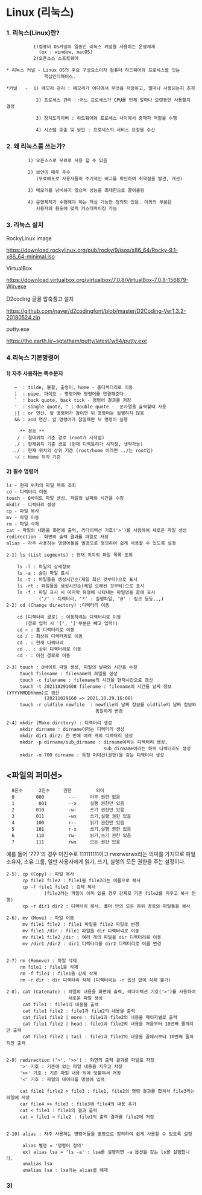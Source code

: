 # Linux (리눅스)
   ### 1. 리눅스(Linux)란?
              1)컴퓨터 OS커널의 일종인 리눅스 커널을 사용하는 운영체제
                (ex : window, macOS)
              2)오픈소스 소프트웨어
    
    * 리눅스 커널 - Linux OS의 주요 구성요소이자 컴퓨터 하드웨어와 프로세스를 잇는     
                  핵심인터페이스.
    
    *커널   -  1) 메모리 관리 : 메모리가 어디에서 무엇을 저장하고, 얼마나 사용되는지 추적

               2) 프로세스 관리  :어느 프로세스가 CPU를 언제 얼마나 오랫동안 사용할지 결정

               3) 장치드라이버 : 하드웨어와 프로세스 사이에서 중재자 역할을 수행

               4) 시스템 호출 및 보안 : 프로세스의 서비스 요청을 수신

   ### 2. 왜 리눅스를 쓰는가?
            1) 오픈소스로 무료로 사용 할 수 있음
   
            2) 보안이 매우 우수
               (무료배포로 사용자들이 주기적인 버그를 확인하여 취약점을 발견, 개선)

            3) 메모리를 낭비하지 않으며 성능을 최대한으로 끌어올림
   
            4) 운영체제가 수행해야 하는 핵심 기능만 정의되 있음. 이외의 부분은
               사용자의 용도에 맞게 커스터마이징 가능
   ### 3. 리눅스 설치
RockyLinux image

 https://download.rockylinux.org/pub/rocky/9/isos/x86_64/Rocky-9.1-x86_64-minimal.iso

VirtualBox

https://download.virtualbox.org/virtualbox/7.0.8/VirtualBox-7.0.8-156879-Win.exe

D2coding 글꼴 압축풀고 설치

https://github.com/naver/d2codingfont/blob/master/D2Coding-Ver1.3.2-20180524.zip

putty.exe

https://the.earth.li/~sgtatham/putty/latest/w64/putty.exe


   ### 4.리눅스 기본명령어
#### 1) 자주 사용하는 특수문자
       ~  : tilde, 물결, 출렁이, home - 홈디렉터리로 이동
       |  : pipe, 파이프 - 명령어와 명령어를 연결해준다.
       `  : back quote, back tick - 명령어 결과물 저장
       '  : single quote, " : double quote -  문자열을 출력할때 사용
       || : or 연산. 앞 명령어가 참이면 뒤 명령어는 실행하지 않음
       && : and 연산. 앞 명령어가 참일때만 뒤 명령어 실행

         ** 경로 **
        / : 절대위치 기준 경로 (root가 시작점)
       ./ : 현재위치 기준 경로 (현재 디렉토리가 시작점, 생략가능)
      ../ : 현재 위치의 상위 기준 (root/home 이라면 ../는 root임)
       ~/ : Home 위치 기준

#### 2) 필수 명령어
   
    ls - 현재 위치의 파일 목록 조회
    cd - 디렉터리 이동
    touch - 0바이트 파일 생성, 파일의 날짜와 시간을 수정
    mkdir - 디렉터리 생성
    cp - 파일 복사
    mv - 파일 이동
    rm - 파일 삭제
    cat - 파일의 내용을 화면에 출력, 리다이렉션 기호('>')를 사용하여 새로운 파일 생성
    redirection - 화면의 출력 결과를 파일로 저장
    alias - 자주 사용하는 명령어들을 별명으로 정의하여 쉽게 사용할 수 있도록 설정

    2-1) ls (List segments) : 현재 위치의 파일 목록 조회

        ls -l : 파일의 상세정보
        ls -a : 숨김 파일 표시
        ls -t : 파일들을 생성시간순(제일 최신 것부터)으로 표시
        ls -rt : 파일들을 생성시간순(제일 오래된 것부터)으로 표시
        ls -f : 파일 표시 시 마지막 유형에 나타내는 파일명을 끝에 표시
                ('/' : 디렉터리, '*' : 실행파일, '@' : 링크 등등,,,)
    2-2) cd (Change directory) :디렉터리 이동

        cd [디렉터리 경로] : 이동하려는 디렉터리로 이동 
           (경로 입력 시 '[', ']'부분은 빼고 입력!)
        cd ~ : 홈 디렉터리로 이동
        cd / : 최상위 디렉터리로 이동
        cd . : 현재 디렉터리 
        cd .. : 상위 디렉터리로 이동
        cd - : 이전 경로로 이동
    
    2-3) touch : 0바이트 파일 생성, 파일의 날짜와 시간을 수정
         touch filename : filename의 파일을 생성
         touch -c filename : filename의 시간을 현재시간으로 갱신
         touch -t 202110291608 filename : filename의 시간을 날짜 정보(YYYYMMDDhhmm)로 갱신
                  (20211029160 => 2021.10.29.16:08)
         touch -r oldfile newfile  : newfile의 날짜 정보를 oldfile의 날짜 정보와 
                                     동일하게 변경
   
    2-4) mkdir (Make dirctory) : 디렉터리 생성
         mkdir dirname : dirname이라는 디렉터리 생성
         mkdir dir1 dir2: 한 번에 여러 개의 디렉터리 생성
         mkdir -p dirname/sub_dirname : dirname이라는 디렉터리 생성,  
                                        sub_dirname이라는 하위 디렉터리도 생성
         mkdir -m 700 dirname : 특정 퍼미션(권한)을 갖는 디렉터리 생성
         
   ## <파일의 퍼미션>
      8진수	   2진수	   권한	      의미
      0	       000	       ---	   아무 권한 없음
      1         001	       --x	   실행 권한만 있음
      2	       010	       -w-	   쓰기 권한만 있음
      3	       011	       -wx	   쓰기,실행 권한 있음
      4	       100	       r--	   읽기 권한만 있음
      5	       101	       r-x	   쓰기,실행 권한 있음
      6	       110	       rw-	   읽기,쓰기 권한 있음
      7	       111	       rwx	   모든 권한 있음


예를 들어 '777'의 경우 이진수로 111111111이고 rwxrwxrwx라는 의미를 가지므로 파일 소유자, 소유 그룹, 일반 사용자에게 읽기, 쓰기, 실행의 모든 권한을 주는 설정이다.

    2-5). cp (Copy) : 파일 복사
          cp file1 file2 : file1을 file2라는 이름으로 복사
          cp -f file1 file2 : 강제 복사
                  (file2라는 파일이 이미 있을 경우 강제로 기존 file2를 지우고 복사 진행)
          cp -r dir1 dir2 : 디렉터리 복사. 폴더 안의 모든 하위 경로와 파일들을 복사
    
    2-6). mv (Move) : 파일 이동
          mv file1 file2 : file1 파일을 file2 파일로 변경
          mv file1 /dir : file1 파일을 dir 디렉터리로 이동
          mv file1 file2 /dir : 여러 개의 파일을 dir 디렉터리로 이동
          mv /dir1 /dir2 : dir1 디렉터리를 dir2 디렉터리로 이름 변경
 

    2-7) rm (Remove) : 파일 삭제
         rm file1 : file1을 삭제
         rm -f file1 : file1을 강제 삭제
         rm -r dir : dir 디렉터리 삭제 (디렉터리는 -r 옵션 없이 삭제 불가)
 
    2-8). cat (Catenate) : 파일의 내용을 화면에 출력, 리다이렉션 기호('>')를 사용하여
                           새로운 파일 생성
          cat file1 : file1의 내용을 출력
          cat file1 file2 : file1과 file2의 내용을 출력
          cat file1 file2 | more : file1과 file2의 내용을 페이지별로 출력
          cat file1 file2 | head : file1과 file2의 내용을 처음부터 10번째 줄까지만 출력
          cat file1 file2 | tail : file1과 file2의 내용을 끝에서부터 10번째 줄까지만 출력
 

    2-9) redirection ('>', '>>') : 화면의 출력 결과를 파일로 저장
         '>' 기호 : 기존에 있는 파일 내용을 지우고 저장
         '>>' 기호 : 기존 파일 내용 뒤에 덧붙여서 저장
         '<' 기호 : 파일의 데이터를 명령에 입력
         
         cat file1 firle2 > file3 : file1, file2의 명령 결과를 합쳐서 file3라는 파일에 저장
         car file4 >> file3 : file3에 file4의 내용 추가
         cat < file1 : file1의 결과 출력
         cat < file1 > file2 : file1의 출력 결과를 file2에 저장
 

    2-10) alias : 자주 사용하는 명령어들을 별명으로 정의하여 쉽게 사용할 수 있도록 설정
      
          alias 별명 = '명령어 정의'
          ex) alias lsa = 'ls -a' : lsa를 실행하면 -a 옵션을 갖는 ls를 실행합니다.
          unalias lsa
          unalias lsa : lsa라는 alias를 해제
### 3)
